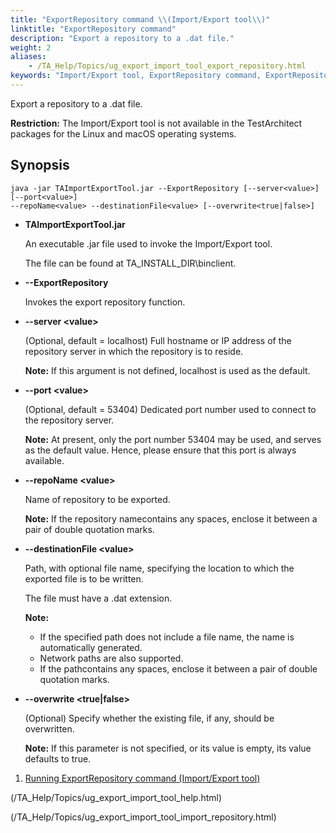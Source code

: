 ```yaml
--- 
title: "ExportRepository command \\(Import/Export tool\\)"
linktitle: "ExportRepository command"
description: "Export a repository to a .dat file."
weight: 2
aliases: 
    - /TA_Help/Topics/ug_export_import_tool_export_repository.html
keywords: "Import/Export tool, ExportRepository command, ExportRepository command, exporting repository, command lines"
---
```


Export a repository to a .dat file.

**Restriction:** The Import/Export tool is not available in the TestArchitect packages for the Linux and macOS operating systems.

## Synopsis

```
java -jar TAImportExportTool.jar --ExportRepository [--server<value>] [--port<value>] 
--repoName<value> --destinationFile<value> [--overwrite<true|false>]
```

-   **TAImportExportTool.jar**

    An executable .jar file used to invoke the Import/Export tool.

    The file can be found at TA\_INSTALL\_DIR\\binclient.

-   **--ExportRepository**

    Invokes the export repository function.

-   **--server <value\>**

    \(Optional, default = localhost\) Full hostname or IP address of the repository server in which the repository is to reside.

    **Note:** If this argument is not defined, localhost is used as the default.

-   **--port <value\>**

    \(Optional, default = 53404\) Dedicated port number used to connect to the repository server.

    **Note:** At present, only the port number 53404 may be used, and serves as the default value. Hence, please ensure that this port is always available.

-   **--repoName <value\>**

    Name of repository to be exported.

    **Note:** If the repository namecontains any spaces, enclose it between a pair of double quotation marks.

-   **--destinationFile <value\>**

    Path, with optional file name, specifying the location to which the exported file is to be written.

    The file must have a .dat extension.

    **Note:**

    -   If the specified path does not include a file name, the name is automatically generated.
    -   Network paths are also supported.
    -   If the pathcontains any spaces, enclose it between a pair of double quotation marks.
-   **--overwrite <true\|false\>**

    \(Optional\) Specify whether the existing file, if any, should be overwritten.

    **Note:** If this parameter is not specified, or its value is empty, its value defaults to true.


1.  [Running ExportRepository command \(Import/Export tool\)](/TA_Help/Topics/ug_export_import_tool_export_repository_running.html)  



(/TA_Help/Topics/ug_export_import_tool_help.html)

(/TA_Help/Topics/ug_export_import_tool_import_repository.html)


